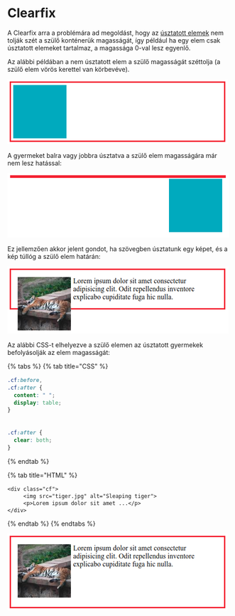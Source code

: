 # Clearfix

A Clearfix arra a problémára ad megoldást, hogy az [úsztatott elemek](../css/usztatas.md#usztatott-elemek-viselkedese-szoevegben) nem tolják szét a szülő konténerük magasságát, így például ha egy elem csak úsztatott elemeket tartalmaz, a magassága 0-val lesz egyenlő.

 Az alábbi példában a nem úsztatott elem a szülő magasságát széttolja \(a szülő elem vörös kerettel van körbevéve\).

![](../.gitbook/assets/clearfix01.png)

A gyermeket balra vagy jobbra úsztatva a szülő elem magasságára már nem lesz hatással: 

![A gyermek elem jobbra &#xFA;sztatva.](../.gitbook/assets/clearfix02.png)

Ez jellemzően akkor jelent gondot, ha szövegben úsztatunk egy képet, és a kép túllóg a szülő elem határán:

![A sz&#xF6;vegben a k&#xE9;p balra van &#xFA;sztatva.](../.gitbook/assets/clearfix03.png)

Az alábbi CSS-t elhelyezve a szülő elemen az úsztatott gyermekek befolyásolják az elem magasságát:

{% tabs %}
{% tab title="CSS" %}
```css
.cf:before,
.cf:after {
  content: " ";
  display: table;
}


.cf:after {
  clear: both;
}
```
{% endtab %}

{% tab title="HTML" %}
```
<div class="cf">
     <img src="tiger.jpg" alt="Sleaping tiger">
     <p>Lorem ipsum dolor sit amet ...</p>  
</div>

```
{% endtab %}
{% endtabs %}

![](../.gitbook/assets/clearfix04.png)

